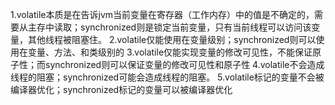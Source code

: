 1.volatile本质是在告诉jvm当前变量在寄存器（工作内存）中的值是不确定的，需要从主存中读取；synchronized则是锁定当前变量，只有当前线程可以访问该变量，其他线程被阻塞住。
	2.volatile仅能使用在变量级别；synchronized则可以使用在变量、方法、和类级别的
	3.volatile仅能实现变量的修改可见性，不能保证原子性；而synchronized则可以保证变量的修改可见性和原子性
	4.volatile不会造成线程的阻塞；synchronized可能会造成线程的阻塞。
	5.volatile标记的变量不会被编译器优化；synchronized标记的变量可以被编译器优化
